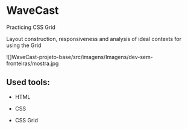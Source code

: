 # WaveCast
Practicing CSS Grid

Layout construction, responsiveness and analysis of ideal contexts for using the Grid


![]WaveCast-projeto-base/src/imagens/Imagens/dev-sem-fronteiras/mostra.jpg

## Used tools:

* HTML

* CSS

* CSS Grid


```
